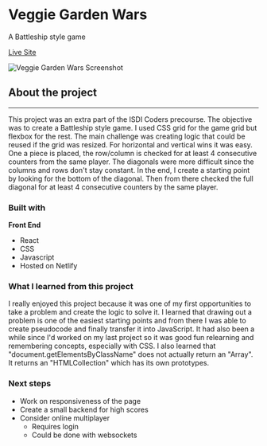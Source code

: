 # Veggie Garden Wars

A Battleship style game

[Live Site](https://veggie-garden-wars.netlify.app/)

![Veggie Garden Wars Screenshot]()

## About the project

---

This project was an extra part of the ISDI Coders precourse. The objective was to create a Battleship style game. I used CSS grid for the game grid but flexbox for the rest. The main challenge was creating logic that could be reused if the grid was resized. For horizontal and vertical wins it was easy. One a piece is placed, the row/column is checked for at least 4 consecutive counters from the same player. The diagonals were more difficult since the columns and rows don't stay constant. In the end, I create a starting point by looking for the bottom of the diagonal. Then from there checked the full diagonal for at least 4 consecutive counters by the same player.

### Built with

**Front End**

-   React
-   CSS
-   Javascript
-   Hosted on Netlify

### What I learned from this project

I really enjoyed this project because it was one of my first opportunities to take a problem and create the logic to solve it. I learned that drawing out a problem is one of the easiest starting points and from there I was able to create pseudocode and finally transfer it into JavaScript. It had also been a while since I'd worked on my last project so it was good fun relearning and remembering concepts, especially with CSS. I also learned that "document.getElementsByClassName" does not actually return an "Array". It returns an "HTMLCollection" which has its own prototypes.

### Next steps

-   Work on responsiveness of the page
-   Create a small backend for high scores
-   Consider online multiplayer
    -   Requires login
    -   Could be done with websockets
